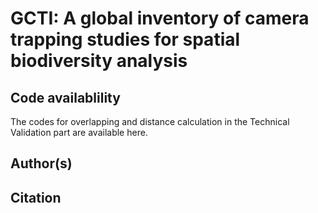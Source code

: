 # GCTI: A global inventory of camera trapping studies for spatial biodiversity analysis

## Code availablility
The codes for overlapping and distance calculation in the Technical Validation part are available here.

## Author(s)



## Citation
